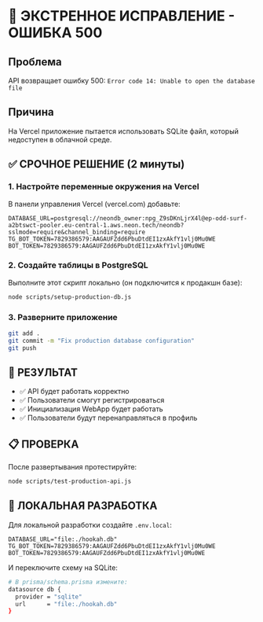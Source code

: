 # 🚨 ЭКСТРЕННОЕ ИСПРАВЛЕНИЕ - ОШИБКА 500

## Проблема
API возвращает ошибку 500: `Error code 14: Unable to open the database file`

## Причина
На Vercel приложение пытается использовать SQLite файл, который недоступен в облачной среде.

## ✅ СРОЧНОЕ РЕШЕНИЕ (2 минуты)

### 1. Настройте переменные окружения на Vercel

В панели управления Vercel (vercel.com) добавьте:

```
DATABASE_URL=postgresql://neondb_owner:npg_Z9sDKnLjrX4l@ep-odd-surf-a2btswct-pooler.eu-central-1.aws.neon.tech/neondb?sslmode=require&channel_binding=require
TG_BOT_TOKEN=7829386579:AAGAUFZdd6PbuDtdEI1zxAkfY1vlj0Mu0WE
BOT_TOKEN=7829386579:AAGAUFZdd6PbuDtdEI1zxAkfY1vlj0Mu0WE
```

### 2. Создайте таблицы в PostgreSQL

Выполните этот скрипт локально (он подключится к продакшн базе):

```bash
node scripts/setup-production-db.js
```

### 3. Разверните приложение

```bash
git add .
git commit -m "Fix production database configuration"
git push
```

## 🎯 РЕЗУЛЬТАТ
- ✅ API будет работать корректно
- ✅ Пользователи смогут регистрироваться
- ✅ Инициализация WebApp будет работать
- ✅ Пользователи будут перенаправляться в профиль

## 📋 ПРОВЕРКА

После развертывания протестируйте:

```bash
node scripts/test-production-api.js
```

## 🔧 ЛОКАЛЬНАЯ РАЗРАБОТКА

Для локальной разработки создайте `.env.local`:

```
DATABASE_URL="file:./hookah.db"
TG_BOT_TOKEN=7829386579:AAGAUFZdd6PbuDtdEI1zxAkfY1vlj0Mu0WE
BOT_TOKEN=7829386579:AAGAUFZdd6PbuDtdEI1zxAkfY1vlj0Mu0WE
```

И переключите схему на SQLite:

```bash
# В prisma/schema.prisma измените:
datasource db {
  provider = "sqlite"
  url      = "file:./hookah.db"
}
```
